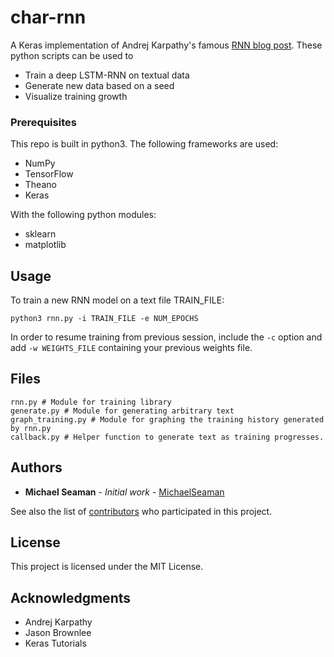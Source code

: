 # char-rnn

A Keras implementation of Andrej Karpathy's famous [RNN blog post](http://karpathy.github.io/2015/05/21/rnn-effectiveness/). These python scripts can be used to
  * Train a deep LSTM-RNN on textual data
  * Generate new data based on a seed
  * Visualize training growth


### Prerequisites

This repo is built in python3. The following frameworks are used:
  * NumPy
  * TensorFlow
  * Theano
  * Keras

With the following python modules:
  * sklearn
  * matplotlib

## Usage
To train a new RNN model on a text file TRAIN_FILE:
```
python3 rnn.py -i TRAIN_FILE -e NUM_EPOCHS
```
In order to resume training from previous session, include the `-c` option and add `-w WEIGHTS_FILE` containing your previous weights file.


## Files

```
rnn.py # Module for training library
generate.py # Module for generating arbitrary text
graph_training.py # Module for graphing the training history generated by rnn.py
callback.py # Helper function to generate text as training progresses.
```


## Authors

* **Michael Seaman** - *Initial work* - [MichaelSeaman](https://github.com/MichaelSeaman)

See also the list of [contributors](https://github.com/your/project/contributors) who participated in this project.

## License

This project is licensed under the MIT License.

## Acknowledgments

* Andrej Karpathy
* Jason Brownlee
* Keras Tutorials
